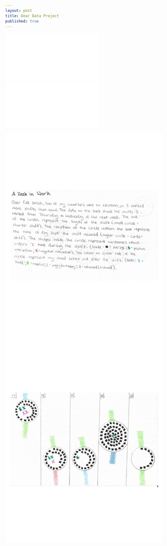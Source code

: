```yaml
---
layout: post
title: Dear Data Project
published: true
---
```

![](/images/Dear%20Data%20Front.pdf)
![](images/Dear%20Data%20Back.pdf)

<img src="https://github.com/FalonMansfield/falonmansfield.github.io/blob/master/images/Dear%20Data%20Front.pdf" alt="Dear Data Front">
<img src="https://github.com/FalonMansfield/falonmansfield.github.io/blob/master/images/Dear%20Data%20Back.pdf" alt="Dear Data Back">
